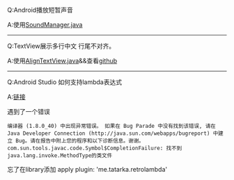 ###
Q:Android播放短暂声音

A:使用[SoundManager.java](../ToolLib/zlibrary/src/main/java/com/zjy/zlibrary/util/SoundManager.java)

---

Q:TextView展示多行中文 行尾不对齐。

A:使用[AlignTextView.java](../ToolLib/zlibrary/src/main/java/com/zjy/zlibrary/widget/AlignTextView.java)&&查看[github](https://github.com/androiddevelop/AlignTextView)

---
Q:Android Studio 如何支持lambda表达式

A:[链接](http://gaomf.cn/2016/09/26/%E5%9C%A8Android%20Studio%E4%B8%AD%E4%BD%BF%E7%94%A8Lambda%E8%A1%A8%E8%BE%BE%E5%BC%8F/)

   遇到了一个错误
   ```
   编译器 (1.8.0_40) 中出现异常错误。 如果在 Bug Parade 中没有找到该错误, 请在 Java Developer Connection (http://java.sun.com/webapps/bugreport) 中建立 Bug。请在报告中附上您的程序和以下诊断信息。谢谢。
   com.sun.tools.javac.code.Symbol$CompletionFailure: 找不到java.lang.invoke.MethodType的类文件
   ```
   忘了在library添加 apply plugin: 'me.tatarka.retrolambda'
